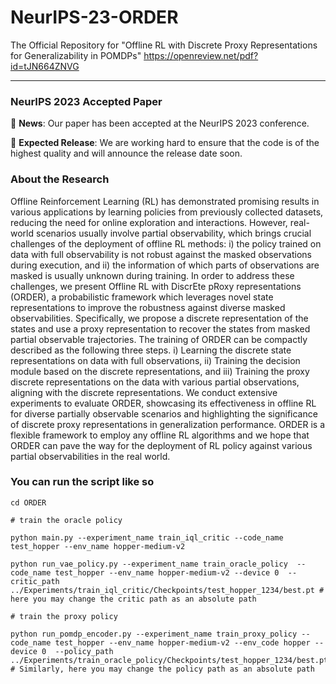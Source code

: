 # NeurIPS-23-ORDER
The Official Repository for "Offline RL with Discrete Proxy Representations for Generalizability in POMDPs"
https://openreview.net/pdf?id=tJN664ZNVG

---

### NeurIPS 2023 Accepted Paper

🎉 **News**: Our paper has been accepted at the NeurIPS 2023 conference.


📅 **Expected Release**: We are working hard to ensure that the code is of the highest quality and will announce the release date soon. 

### About the Research

Offline Reinforcement Learning (RL) has demonstrated promising results in various applications by learning policies from previously collected datasets, reducing the need for online exploration and interactions. However, real-world scenarios usually involve partial observability, which brings crucial challenges of the deployment of offline RL methods: i) the policy trained on data with full observability is not robust against the masked observations during execution, and ii) the information of which parts of observations are masked is usually unknown during training. In order to address these challenges, we present Offline RL with DiscrEte pRoxy representations (ORDER), a probabilistic framework which leverages novel state representations to improve the robustness against diverse masked observabilities. Specifically, we propose a discrete representation of the states and use a proxy representation to recover the states from masked partial observable trajectories. The training of ORDER can be compactly described as the following three steps. i) Learning the discrete state representations on data with full observations, ii) Training the decision module based on the discrete representations, and iii) Training the proxy discrete representations on the data with various partial observations, aligning with the discrete representations. We conduct extensive experiments to evaluate ORDER, showcasing its effectiveness in offline RL for diverse partially observable scenarios and highlighting the significance of discrete proxy representations in  generalization performance.
ORDER is a flexible framework to employ any offline RL algorithms and we hope that ORDER can pave the way for the deployment of RL policy against various partial  observabilities in the real world.

 ### You can run the script like so

```
cd ORDER

# train the oracle policy

python main.py --experiment_name train_iql_critic --code_name test_hopper --env_name hopper-medium-v2
 
python run_vae_policy.py --experiment_name train_oracle_policy  --code_name test_hopper --env_name hopper-medium-v2 --device 0  --critic_path ../Experiments/train_iql_critic/Checkpoints/test_hopper_1234/best.pt # here you may change the critic path as an absolute path

# train the proxy policy

python run_pomdp_encoder.py --experiment_name train_proxy_policy --code_name test_hopper --env_name hopper-medium-v2 --env_code hopper --device 0  --policy_path ../Experiments/train_oracle_policy/Checkpoints/test_hopper_1234/best.pt # Similarly, here you may change the policy path as an absolute path

```

